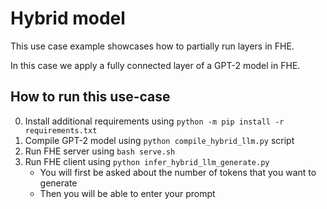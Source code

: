 # Hybrid model

This use case example showcases how to partially run layers in FHE.

In this case we apply a fully connected layer of a GPT-2 model in FHE.

## How to run this use-case

0. Install additional requirements using `python -m pip install -r requirements.txt`
1. Compile GPT-2 model using `python compile_hybrid_llm.py` script
1. Run FHE server using `bash serve.sh`
1. Run FHE client using `python infer_hybrid_llm_generate.py`
   - You will first be asked about the number of tokens that you want to generate
   - Then you will be able to enter your prompt
